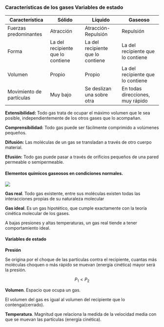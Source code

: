 ### Características de los gases Variables de estado

| Característica           | Sólido                            | Líquido                           | Gaseoso                           |
| ------------------------ | --------------------------------- | --------------------------------- | --------------------------------- |
| Fuerzas predominantes    | Atracción                         | Atracción-Repulsión               | Repulsión                         |
| Forma                    | La del recipiente que lo contiene | La del recipiente que lo contiene | La del recipiente que lo contiene |
| Volumen                  | Propio                            | Propio                            | La del recipiente que lo contiene |
| Movimiento de partículas | Muy bajo                          | Se deslizan una sobre otra        | En todas direcciones, muy rápido  |

**Extensibilidad:** Todo gas trata de ocupar el máximo volumen que le sea posible, independientemente de los otros gases que lo acompañan.

**Comprensibilidad:** Todo gas puede ser fácilmente comprimido a volúmenes pequeños.

**Difusión:** Las moléculas de un gas se transladan a través de otro cuerpo material.

**Efusión:** Todo gas puede pasar a través de orificios pequeños de una pared permeable o semipermeable.

<!---- ---- ---->
#### Elementos químicos gaseosos en condiciones normales.

![](-Primero/Fundamentos%20de%20Física/Homework/Video%20Notes/4.%20Termodinamica/Attachments/1.-Gases-variables-de-estado.jpeg)

**Gas real**. Todo gas existente, entre sus moléculas existen todas las interacciones propias de su naturaleza molecular

**Gas ideal**. Es un gas hipotético, que cumple exactamente con la teoría cinética molecular de los gases.

A bajas presiones y altas temperaturas, un gas real tiende a tener comportamiento ideal.

<!---- ---- ---->
#### Variables de estado

**Presión**

Se origina por el choque de las partículas contra el recipiente, cuantas más moléculas choquen o más rápido se muevan (energía cinética) mayor será la presión.

$$P_1<P_2$$

**Volumen**. Espacio que ocupa un gas.

El volumen del gas es igual al volumen del recipiente que lo contenga(cerrado).

**Temperatura**. Magnitud que relaciona la medida de la velocidad media con que se muevan las partículas (energía cinética).